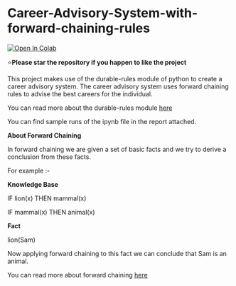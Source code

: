 # Career-Advisory-System-with-forward-chaining-rules

[![Open In Colab](https://colab.research.google.com/assets/colab-badge.svg)](Colab_demo.ipynb)

:star:**Please star the repository if you happen to like the project**

This project makes use of the durable-rules module of python to create a career advisory system. The career advisory system uses forward chaining rules to advise the best careers for the individual.

You can read more about the durable-rules module [here](https://github.com/jruizgit/rules)

You can find sample runs of the ipynb file in the report attached.

**About Forward Chaining**

In forward chaining we are given a set of basic facts and we try to derive a conclusion from these facts.

For example :-

**Knowledge Base**

IF lion(x) THEN mammal(x)

IF mammal(x) THEN animal(x)

**Fact**

lion(Sam)

Now applying forward chaining to this fact we can conclude that Sam is an animal.

You can read more about forward chaining [here](https://www.javatpoint.com/forward-chaining-and-backward-chaining-in-ai)
